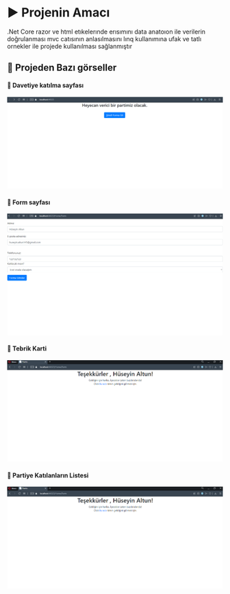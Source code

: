 # ▶️ Projenin Amacı
.Net Core razor ve html etıkelerınde erısımını data anatoıon ile verilerin doğrulanması mvc catısının anlasılmasını lınq kullanımına ufak ve tatlı ornekler ile projede kullanılması sağlanmıştır

## 📸 Projeden Bazı görseller
####  🌟 Davetiye katılma sayfası 
![image](https://github.com/Huseyin-altun/NetCore/blob/screen/Ads%C4%B1z.png)<br>
####  🌟 Form  sayfası 
![image](https://github.com/Huseyin-altun/NetCore/blob/screen/screen/ab.png)<br>

####  🌟 Tebrik Karti
![image](https://github.com/Huseyin-altun/NetCore/blob/screen/screen/1.png)<br>


####  🌟 Partiye Katılanların Listesi
![image](https://github.com/Huseyin-altun/NetCore/blob/screen/screen/1.png)<br>
